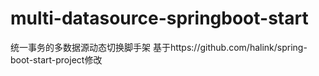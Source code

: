 # multi-datasource-springboot-start
统一事务的多数据源动态切换脚手架
基于https://github.com/halink/spring-boot-start-project修改
